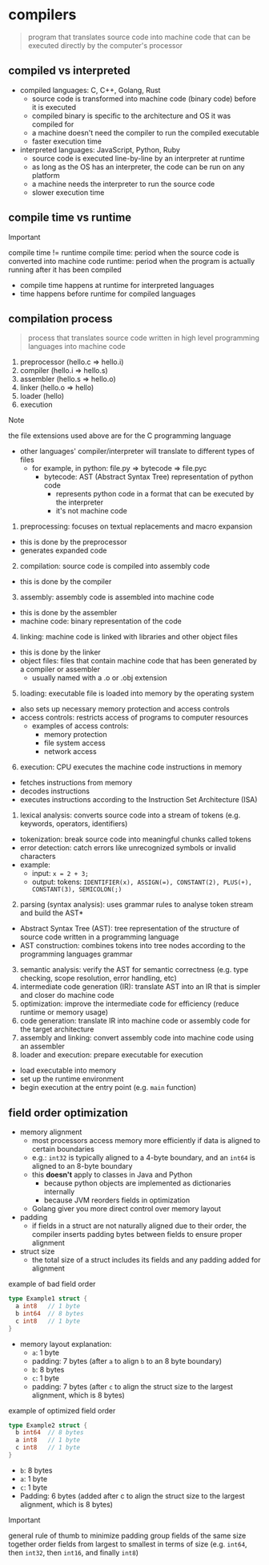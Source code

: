 
# compilers

> program that translates source code into machine code that can be executed directly by the computer's processor

## compiled vs interpreted

- compiled languages: C, C++, Golang, Rust
  - source code is transformed into machine code (binary code) before it is executed
  - compiled binary is specific to the architecture and OS it was compiled for
  - a machine doesn't need the compiler to run the compiled executable
  - faster execution time
- interpreted languages: JavaScript, Python, Ruby
  - source code is executed line-by-line by an interpreter at runtime
  - as long as the OS has an interpreter, the code can be run on any platform
  - a machine needs the interpreter to run the source code
  - slower execution time

## compile time vs runtime

> [!IMPORTANT]
> compile time != runtime
> compile time: period when the source code is converted into machine code
> runtime: period when the program is actually running after it has been compiled

- compile time happens at runtime for interpreted languages
- time happens before runtime for compiled languages

## compilation process

> process that translates source code written in high level programming languages into machine code

1. preprocessor (hello.c => hello.i)
1. compiler (hello.i => hello.s)
1. assembler (hello.s => hello.o)
1. linker (hello.o => hello)
1. loader (hello)
1. execution

> [!NOTE]
> the file extensions used above are for the C programming language

- other languages' compiler/interpreter will translate to different types of files
  - for example, in python: file.py => bytecode => file.pyc
    - bytecode: AST (Abstract Syntax Tree) representation of python code
      - represents python code in a format that can be executed by the interpreter
      - it's not machine code

1. preprocessing: focuses on textual replacements and macro expansion
  - this is done by the preprocessor
  - generates expanded code
2. compilation: source code is compiled into assembly code
  - this is done by the compiler
3. assembly: assembly code is assembled into machine code
  - this is done by the assembler
  - machine code: binary representation of the code
4. linking: machine code is linked with libraries and other object files
  - this is done by the linker
  - object files: files that contain machine code that has been generated by a compiler or assembler
    - usually named with a .o or .obj extension
5. loading: executable file is loaded into memory by the operating system
  - also sets up necessary memory protection and access controls
  - access controls: restricts access of programs to computer resources
    - examples of access controls:
      - memory protection
      - file system access
      - network access
6. execution: CPU executes the machine code instructions in memory
  - fetches instructions from memory
  - decodes instructions
  - executes instructions according to the Instruction Set Architecture (ISA)

1. lexical analysis: converts source code into a stream of tokens (e.g. keywords, operators, identifiers)
  - tokenization: break source code into meaningful chunks called tokens
  - error detection: catch errors like unrecognized symbols or invalid characters
  - example:
    - input: `x = 2 + 3;`
    - output: tokens: `IDENTIFIER(x), ASSIGN(=), CONSTANT(2), PLUS(+), CONSTANT(3), SEMICOLON(;)`
2. parsing (syntax analysis): uses grammar rules to analyse token stream and build the AST*
  - Abstract Syntax Tree (AST): tree representation of the structure of source code written in a programming language
  - AST construction: combines tokens into tree nodes according to the programming languages grammar
3. semantic analysis: verify the AST for semantic correctness (e.g. type checking, scope resolution, error handling, etc)
4. intermediate code generation (IR): translate AST into an IR that is simpler and closer do machine code
5. optimization: improve the intermediate code for efficiency (reduce runtime or memory usage)
6. code generation: translate IR into machine code or assembly code for the target architecture
7. assembly and linking: convert assembly code into machine code using an assembler
8. loader and execution: prepare executable for execution
  - load executable into memory
  - set up the runtime environment
  - begin execution at the entry point (e.g. `main` function)

## field order optimization

- memory alignment
  - most processors access memory more efficiently if data is aligned to certain boundaries
  - e.g.: `int32` is typically aligned to a 4-byte boundary, and an `int64` is aligned to an 8-byte boundary
  - this **doesn't** apply to classes in Java and Python
    - because python objects are implemented as dictionaries internally
    - because JVM reorders fields in optimization
  - Golang giver you more direct control over memory layout
- padding
  - if fields in a struct are not naturally aligned due to their order, the compiler inserts padding bytes between fields to ensure proper alignment
- struct size
  - the total size of a struct includes its fields and any padding added for alignment

example of bad field order

```go
type Example1 struct {
  a int8   // 1 byte
  b int64  // 8 bytes
  c int8   // 1 byte
}
```

- memory layout explanation:
  - `a`: 1 byte
  - padding: 7 bytes (after `a` to align `b` to an 8 byte boundary)
  - `b`: 8 bytes
  - `c`: 1 byte
  - padding: 7 bytes (after `c` to align the struct size to the largest alignment, which is 8 bytes)

example of optimized field order

```go
type Example2 struct {
  b int64  // 8 bytes
  a int8   // 1 byte
  c int8   // 1 byte
}
```

- `b`: 8 bytes
- `a`: 1 byte
- `c`: 1 byte
- Padding: 6 bytes (added after c to align the struct size to the largest alignment, which is 8 bytes)

> [!IMPORTANT]
> general rule of thumb to minimize padding
> group fields of the same size together
> order fields from largest to smallest in terms of size (e.g. `int64`, then `int32`, then `int16`, and finally `int8`)
